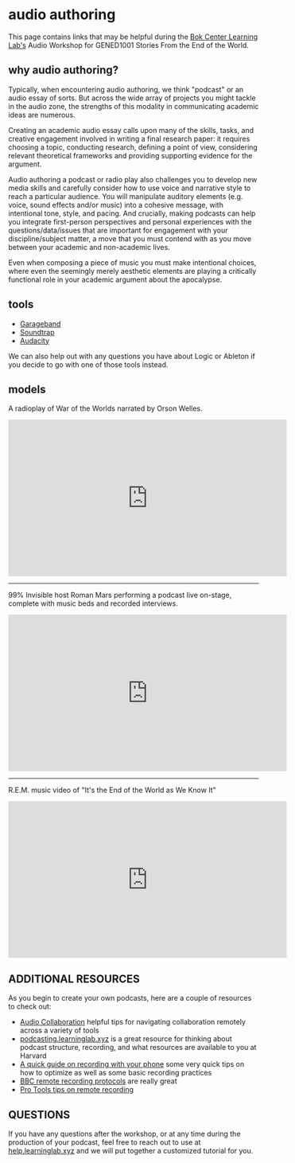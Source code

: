 # audio authoring

This page contains links that may be helpful during the [Bok Center Learning Lab's](https://bokcenter.harvard.edu/learning-lab) Audio Workshop for GENED1001 Stories From the End of the World.

## why audio authoring?

Typically, when encountering audio authoring, we think "podcast" or an audio essay of sorts. But across the wide array of projects you might tackle in the audio zone, the strengths of this modality in communicating academic ideas are numerous.  

Creating an academic audio essay calls upon many of the skills, tasks, and creative engagement involved in writing a final research paper: it requires choosing a topic, conducting research, defining a point of view, considering relevant theoretical frameworks and providing supporting evidence for the argument. 

Audio authoring a podcast or radio play also challenges you to develop new media skills and carefully consider how to use voice and narrative style to reach a particular audience. You will manipulate auditory elements (e.g. voice, sound effects and/or music) into a cohesive message, with intentional tone, style, and pacing. And crucially, making podcasts can help you integrate first-person perspectives and personal experiences with the questions/data/issues that are important for engagement with your discipline/subject matter, a move that you must contend with as you move between your academic and non-academic lives.

Even when composing a piece of music you must make intentional choices, where even the seemingly merely aesthetic elements are playing a critically functional role in your academic argument about the apocalypse.


## tools




* [Garageband](http://resources.learninglab.xyz/simple/projects/gened1042/garageband)
* [Soundtrap](http://resources.learninglab.xyz/simple/projects/gened1042/soundtrap)
* [Audacity](http://resources.learninglab.xyz/simple/projects/gened1042/audacity)

We can also help out with any questions you have about Logic or Ableton if you decide to go with one of those tools instead.


## models

A radioplay of War of the Worlds narrated by Orson Welles.
<iframe width="560" height="315" src="https://www.youtube.com/embed/Xs0K4ApWl4g" frameborder="0" allow="accelerometer; autoplay; clipboard-write; encrypted-media; gyroscope; picture-in-picture" allowfullscreen></iframe>

---
99% Invisible host Roman Mars performing a podcast live on-stage, complete with music beds and recorded interviews.
<iframe width="560" height="315" src="https://www.youtube.com/embed/pnv5iKB2hl4" frameborder="0" allow="accelerometer; autoplay; clipboard-write; encrypted-media; gyroscope; picture-in-picture" allowfullscreen></iframe>


---
R.E.M. music video of "It's the End of the World as We Know It"
<iframe width="560" height="315" src="https://www.youtube.com/embed/Z0GFRcFm-aY" frameborder="0" allow="accelerometer; autoplay; clipboard-write; encrypted-media; gyroscope; picture-in-picture" allowfullscreen></iframe>





## ADDITIONAL RESOURCES
As you begin to create your own podcasts, here are a couple of resources to check out:
* [Audio Collaboration](http://resources.learninglab.xyz/simple/projects/gened1042/audio-collaboration) helpful tips for navigating collaboration remotely across a variety of tools
* [podcasting.learninglab.xyz](http://podcasting.learninglab.xyz) is a great resource for thinking about podcast structure, recording, and what resources are available to you at Harvard
* [A quick guide on recording with your phone](http://resources.learninglab.xyz/simple/projects/gened1042/podcasting-workshop) some very quick tips on how to optimize as well as some basic recording practices
* [BBC remote recording protocols](https://www.bbc.com/news/business-26256502) are really great
* [Pro Tools tips on remote recording](https://www.pro-tools-expert.com/production-expert-1/2020/3/31/case-study-how-to-remote-record-during-the-covid-19-lockdown)

## QUESTIONS
If you have any questions after the workshop, or at any time during the production of your podcast, feel free to reach out to use at [help.learninglab.xyz](http://help.learninglab.xyz) and we will put together a customized tutorial for you.


